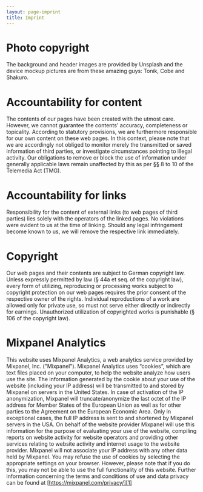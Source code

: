 ```yaml
---
layout: page-imprint
title: Imprint
---
```


# Photo copyright
The background and header images are provided by Unsplash and the device mockup pictures are from these amazing guys: Tonik, Cobe and Shakuro.

# Accountability for content
The contents of our pages have been created with the utmost care. However, we cannot guarantee the contents' accuracy, completeness or topicality. According to statutory provisions, we are furthermore responsible for our own content on these web pages. In this context, please note that we are accordingly not obliged to monitor merely the transmitted or saved information of third parties, or investigate circumstances pointing to illegal activity. Our obligations to remove or block the use of information under generally applicable laws remain unaffected by this as per §§ 8 to 10 of the Telemedia Act (TMG).

# Accountability for links
Responsibility for the content of external links (to web pages of third parties) lies solely with the operators of the linked pages. No violations were evident to us at the time of linking. Should any legal infringement become known to us, we will remove the respective link immediately.

# Copyright
Our web pages and their contents are subject to German copyright law. Unless expressly permitted by law (§ 44a et seq. of the copyright law), every form of utilizing, reproducing or processing works subject to copyright protection on our web pages requires the prior consent of the respective owner of the rights. Individual reproductions of a work are allowed only for private use, so must not serve either directly or indirectly for earnings. Unauthorized utilization of copyrighted works is punishable (§ 106 of the copyright law).

# Mixpanel Analytics
This website uses Mixpanel Analytics, a web analytics service provided by Mixpanel, Inc. ("Mixpanel"). Mixpanel Analytics uses “cookies”, which are text files placed on your computer, to help the website analyze how users use the site. The information generated by the cookie about your use of the website (including your IP address) will be transmitted to and stored by Mixpanel on servers in the United States. In case of activation of the IP anonymization, Mixpanel will truncate/anonymize the last octet of the IP address for Member States of the European Union as well as for other parties to the Agreement on the European Economic Area. Only in exceptional cases, the full IP address is sent to and shortened by Mixpanel servers in the USA. On behalf of the website provider Mixpanel will use this information for the purpose of evaluating your use of the website, compiling reports on website activity for website operators and providing other services relating to website activity and internet usage to the website provider. Mixpanel will not associate your IP address with any other data held by Mixpanel. You may refuse the use of cookies by selecting the appropriate settings on your browser. However, please note that if you do this, you may not be able to use the full functionality of this website.
Further information concerning the terms and conditions of use and data privacy can be found at [https://mixpanel.com/privacy/][1]

[1]: https://mixpanel.com/privacy/
